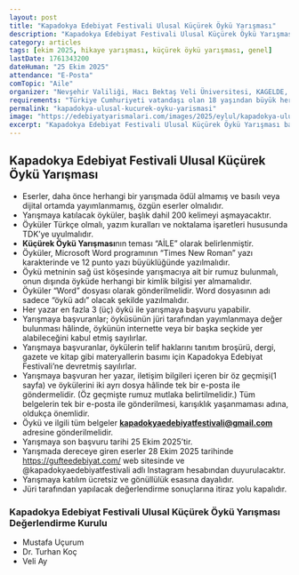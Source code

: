 ```yaml
---
layout: post
title: "Kapadokya Edebiyat Festivali Ulusal Küçürek Öykü Yarışması"
description: "Kapadokya Edebiyat Festivali Ulusal Küçürek Öykü Yarışması başvuruları başladı"
category: articles
tags: [ekim 2025, hikaye yarışması, küçürek öykü yarışması, genel]
lastDate: 1761343200
dateHuman: "25 Ekim 2025"
attendance: "E-Posta"
comTopic: "Aile"
organizer: "Nevşehir Valiliği, Hacı Bektaş Veli Üniversitesi, KAGELDE, Güfte Edebiyat Dergisi"
requirements: "Türkiye Cumhuriyeti vatandaşı olan 18 yaşından büyük herkes katılabilir."
permalink: "kapadokya-ulusal-kucurek-oyku-yarismasi"
image: "https://edebiyatyarismalari.com/images/2025/eylul/kapadokya-ulusal-kucurek-oyku-yarismasi.webp"
excerpt: "Kapadokya Edebiyat Festivali Ulusal Küçürek Öykü Yarışması başvuruları başladı"
---
```


## Kapadokya Edebiyat Festivali Ulusal Küçürek Öykü Yarışması

- Eserler, daha önce herhangi bir yarışmada ödül almamış ve basılı veya dijital ortamda yayımlanmamış, özgün eserler olmalıdır.
- Yarışmaya katılacak öyküler, başlık dahil 200 kelimeyi aşmayacaktır.
- Öyküler Türkçe olmalı, yazım kuralları ve noktalama işaretleri hususunda TDK’ye uyulmalıdır.
- **Küçürek Öykü Yarışması**nın teması “AİLE” olarak belirlenmiştir.
- Öyküler, Microsoft Word programının “Times New Roman” yazı karakterinde ve 12 punto yazı büyüklüğünde yazılmalıdır.
- Öykü metninin sağ üst köşesinde yarışmacıya ait bir rumuz bulunmalı, onun dışında öyküde herhangi bir kimlik bilgisi yer almamalıdır.
- Öyküler “Word” dosyası olarak gönderilmelidir. Word dosyasının adı sadece “öykü adı” olacak şekilde yazılmalıdır.
- Her yazar en fazla 3 (üç) öykü ile yarışmaya başvuru yapabilir.
- Yarışmaya başvuranlar; öyküsünün jüri tarafından yayımlanmaya değer bulunması hâlinde, öykünün internette veya bir başka seçkide yer alabileceğini kabul etmiş sayılırlar.
- Yarışmaya başvuranlar, öykülerin telif haklarını tanıtım broşürü, dergi, gazete ve kitap gibi materyallerin basımı için Kapadokya Edebiyat Festivali’ne devretmiş sayılırlar.
- Yarışmaya başvuran her yazar, iletişim bilgileri içeren bir öz geçmişi(1 sayfa) ve öykülerini iki ayrı dosya hâlinde tek bir e-posta ile göndermelidir. (Öz geçmişte rumuz mutlaka belirtilmelidir.) Tüm belgelerin tek bir e-posta ile gönderilmesi, karışıklık yaşanmaması adına, oldukça önemlidir.
- Öykü ve ilgili tüm belgeler **kapadokyaedebiyatfestivali@gmail.com** adresine gönderilmelidir.
- Yarışmaya son başvuru tarihi 25 Ekim 2025’tir.
- Yarışmada dereceye giren eserler 28 Ekim 2025 tarihinde https://gufteedebiyat.com/ web sitesinde ve @kapadokyaedebiyatfestivali adlı Instagram hesabından duyurulacaktır.
- Yarışmaya katılım ücretsiz ve gönüllülük esasına dayalıdır.
- Jüri tarafından yapılacak değerlendirme sonuçlarına itiraz yolu kapalıdır.

### Kapadokya Edebiyat Festivali Ulusal Küçürek Öykü Yarışması Değerlendirme Kurulu

- Mustafa Uçurum
- Dr. Turhan Koç
- Veli Ay
